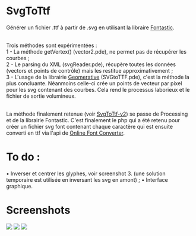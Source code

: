 SvgToTtf
========

Générer un fichier .ttf à partir de .svg en utilisant la libraire <a href="http://code.andreaskoller.com/libraries/fontastic/" target="_blank">Fontastic</a>.<br/><br/>

Trois méthodes sont expérimentées : <br/>
1 - La méthode getVertex() (vector2.pde), ne permet pas de récupérer les courbes ;<br/>
2 - Le parsing du XML (svgReader.pde), récupère toutes les données (vectors et points de contrôle) mais les restitue   approximativement ;<br/>
3 - L'usage de la librairie <a href="http://www.ricardmarxer.com/geomerative/" target="_blank">Geomerative</a> (SVGtoTTF.pde), c'est la méthode la plus concluante. Néanmoins celle-ci crée un points de vecteur par pixel pour les svg contenant des courbes. Cela rend le processus laborieux et le fichier de sortie volumineux.<br/><br/>



La méthode finalement retenue (voir <a href="https://github.com/EtienneOz/SvgToTtf/tree/master/SVGtoTTF-v2" target="_blank">SvgToTtf-v2</a>) se passe de Processing et de la librairie Fontastic. C'est finalement le php qui a été retenu pour créer un fichier svg font contenant chaque caractère qui est ensuite converti en ttf via l'api de <a href="http://onlinefontconverter.com/" target="_blank">Online Font Converter</a>.

  
To do :
=======
• Inverser et centrer les glyphes, voir screenshot 3. (une solution temporaire est utilisée en inversant les svg en amont) ;
• Interface graphique.


Screenshots
===========

<img src="https://github.com/EtienneOz/SvgToTtf/blob/master/SVGtoTTF-v2/fontes/backlight-screenshot.png?raw=true"/>
<img src="https://github.com/EtienneOz/SvgToTtf/blob/master/SVGtoTTF-v2/fontes/beta-screenshot.png?raw=true"/>
<img src="https://github.com/EtienneOz/SvgToTtf/blob/master/SVGtoTTF-v2/fontes/screenshot.png?raw=true"/>
